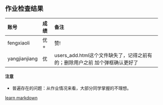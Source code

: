 
## 作业检查结果
 
|账号           |成绩  |备注               |   
|:--------------| :--- |:----------------- |
|fengxiaoli     |优+   |赞!  |
|yangjianjiang  |优    |users_add.html这个文件缺失了，记得之前有的；删除用户之前 加个弹框确认更好了 | 
 
 
#### 注意
- 普遍存在的问题：从作业情况来看，大部分同学掌握的不理想。
 
 
[learn markdown](http://note.youdao.com/iyoudao/?p=2411&vendor=unsilent14)

